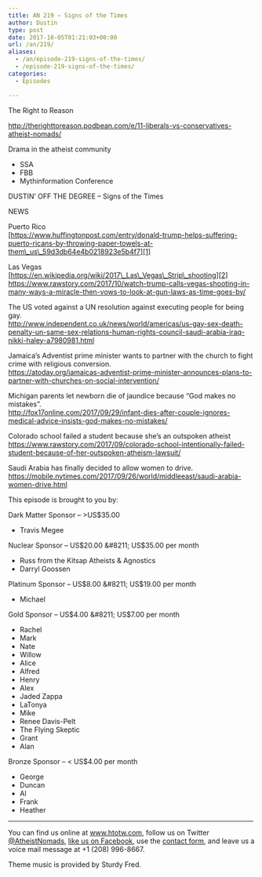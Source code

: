 ```yaml
---
title: AN 219 – Signs of the Times
author: Dustin
type: post
date: 2017-10-05T01:21:03+00:00
url: /an/219/
aliases:
  - /an/episode-219-signs-of-the-times/
  - /episode-219-signs-of-the-times/
categories:
  - Episodes

---
```

<div id="buzzsprout-player-10552890"></div><script src="https://www.buzzsprout.com/1983601/10552890-episode-219-signs-of-the-times.js?container_id=buzzsprout-player-10552890&player=small" type="text/javascript" charset="utf-8"></script>
<!--more-->

The Right to Reason

  
<http://therighttoreason.podbean.com/e/11-liberals-vs-conservatives-atheist-nomads/>

Drama in the atheist community  
* SSA  
* FBB  
* Mythinformation Conference

DUSTIN’ OFF THE DEGREE &#8211; Signs of the Times

NEWS

Puerto Rico  
[https://www.huffingtonpost.com/entry/donald-trump-helps-suffering-puerto-ricans-by-throwing-paper-towels-at-them\_us\_59d3db64e4b0218923e5b4f7][1]

Las Vegas  
[https://en.wikipedia.org/wiki/2017\_Las\_Vegas\_Strip\_shooting][2]  
 <https://www.rawstory.com/2017/10/watch-trump-calls-vegas-shooting-in-many-ways-a-miracle-then-vows-to-look-at-gun-laws-as-time-goes-by/>

The US voted against a UN resolution against executing people for being gay.  
 <http://www.independent.co.uk/news/world/americas/us-gay-sex-death-penalty-un-same-sex-relations-human-rights-council-saudi-arabia-iraq-nikki-haley-a7980981.html>

Jamaica&#8217;s Adventist prime minister wants to partner with the church to fight crime with religious conversion.  
 <https://atoday.org/jamaicas-adventist-prime-minister-announces-plans-to-partner-with-churches-on-social-intervention/>

Michigan parents let newborn die of jaundice because &#8220;God makes no mistakes&#8221;.  
 <http://fox17online.com/2017/09/29/infant-dies-after-couple-ignores-medical-advice-insists-god-makes-no-mistakes/>

Colorado school failed a student because she’s an outspoken atheist  
 <https://www.rawstory.com/2017/09/colorado-school-intentionally-failed-student-because-of-her-outspoken-atheism-lawsuit/>

Saudi Arabia has finally decided to allow women to drive.  
 <https://mobile.nytimes.com/2017/09/26/world/middleeast/saudi-arabia-women-drive.html>

This episode is brought to you by:

Dark Matter Sponsor &#8211; >US$35.00  
* Travis Megee  

Nuclear Sponsor &#8211; US$20.00 &#8211; US$35.00 per month  
* Russ from the Kitsap Atheists & Agnostics  
* Darryl Goossen  

Platinum Sponsor &#8211; US$8.00 &#8211; US$19.00 per month  
* Michael  

Gold Sponsor &#8211; US$4.00 &#8211; US$7.00 per month  
* Rachel  
* Mark  
* Nate  
* Willow  
* Alice  
* Alfred  
* Henry  
* Alex  
* Jaded Zappa  
* LaTonya  
* Mike  
* Renee Davis-Pelt  
* The Flying Skeptic  
* Grant  
* Alan  

Bronze Sponsor &#8211; < US$4.00 per month  
* George  
* Duncan  
* Al  
* Frank  
* Heather

<hr width="500" />

You can find us online at <a href="https://www.htotw.com/" target="_blank" rel="noopener">www.htotw.com</a>, follow us on Twitter <a href="https://htotw.com/twitter" target="_blank" rel="noopener">@AtheistNomads</a>, <a href="https://htotw.com/facebook" target="_blank" rel="noopener">like us on Facebook</a>, use the [contact form](https://htotw.com/contact), and leave us a voice mail message at +1 (208) 996-8667.

Theme music is provided by Sturdy Fred.

 [1]: https://www.huffingtonpost.com/entry/donald-trump-helps-suffering-puerto-ricans-by-throwing-paper-towels-at-them_us_59d3db64e4b0218923e5b4f7
 [2]: https://en.wikipedia.org/wiki/2017_Las_Vegas_Strip_shooting
